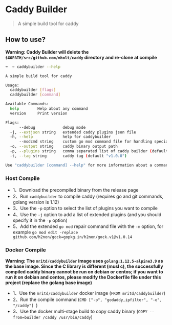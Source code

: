 # Caddy Builder

> A simple build tool for caddy

## How to use?

**Warning: Caddy Builder will delete the `$GOPATH/src/github.com/mholt/caddy` directory and re-clone at compile**

``` sh
➜  ~ caddybuilder --help

A simple build tool for caddy

Usage:
  caddybuilder [flags]
  caddybuilder [command]

Available Commands:
  help        Help about any command
  version     Print version

Flags:
      --debug            debug mode
  -j, --extjson string   extended caddy plugins json file
  -h, --help             help for caddybuilder
      --modcmd string    custom go mod command file for handling special dependencies
  -o, --output string    caddy binary output path
  -p, --plugins string   comma separated list of caddy builder (default "all")
  -t, --tag string       caddy tag (default "v1.0.0")

Use "caddybuilder [command] --help" for more information about a command.
```

### Host Compile

- 1、Download the precompiled binary from the release page
- 2、Run `caddybuilder` to compile caddy (requires go and git commands, golang version is 1.12)
- 3、Use the `-p` option to select the list of plugins you want to compile
- 4、Use the `-j` option to add a list of extended plugins (and you should specify it in the `-p` option)
- 5、Add the extended `go mod` repair command file with the `-m` option, for example `go mod edit -replace github.com/h2non/gock=gopkg.in/h2non/gock.v1@v1.0.14`

### Docker Compile

**Warning: The `mritd/caddybuilder` image uses `golang:1.12.5-alpine3.9` as the base image.
Since the C library is different (musl c), the successfully compiled caddy binary cannot be run on debian or centos; 
if you want to run it on debian and centos, please modify the Dockerfile file under this project (replace the golang base image)**

- 1、Use the `mritd/caddybuilder` docker image (`FROM mritd/caddybuilder`)
- 2、Run the compile command (`CMD ["-p", "godaddy,ipfilter", "-o", "/caddy"] `)
- 3、Use the docker multi-stage build to copy caddy binary (`COPY --from=builder /caddy /usr/bin/caddy`)


